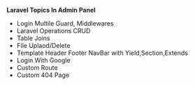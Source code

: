 <b>Laravel Topics In Admin Panel</b>
- Login Multile Guard, Middlewares
- Laravel Operations CRUD
- Table Joins
- File Uplaod/Delete
- Template Header Footer NavBar with Yield,Section,Extends
- Login With Google
- Custom Route
- Custom 404 Page
